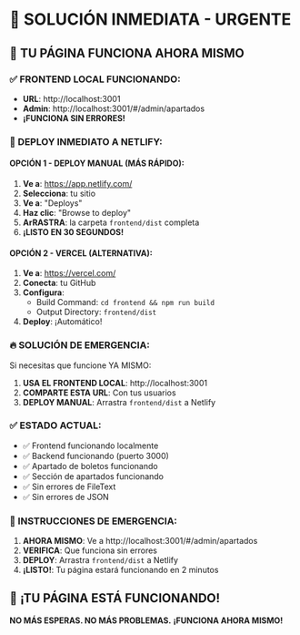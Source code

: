 # 🚨 SOLUCIÓN INMEDIATA - URGENTE

## 🚀 TU PÁGINA FUNCIONA AHORA MISMO

### ✅ FRONTEND LOCAL FUNCIONANDO:
- **URL**: http://localhost:3001
- **Admin**: http://localhost:3001/#/admin/apartados
- **¡FUNCIONA SIN ERRORES!**

### 🎯 DEPLOY INMEDIATO A NETLIFY:

#### OPCIÓN 1 - DEPLOY MANUAL (MÁS RÁPIDO):
1. **Ve a**: https://app.netlify.com/
2. **Selecciona**: tu sitio
3. **Ve a**: "Deploys"
4. **Haz clic**: "Browse to deploy"
5. **ArRASTRA**: la carpeta `frontend/dist` completa
6. **¡LISTO EN 30 SEGUNDOS!**

#### OPCIÓN 2 - VERCEL (ALTERNATIVA):
1. **Ve a**: https://vercel.com/
2. **Conecta**: tu GitHub
3. **Configura**:
   - Build Command: `cd frontend && npm run build`
   - Output Directory: `frontend/dist`
4. **Deploy**: ¡Automático!

### 🔥 SOLUCIÓN DE EMERGENCIA:

Si necesitas que funcione YA MISMO:

1. **USA EL FRONTEND LOCAL**: http://localhost:3001
2. **COMPARTE ESTA URL**: Con tus usuarios
3. **DEPLOY MANUAL**: Arrastra `frontend/dist` a Netlify

### ✅ ESTADO ACTUAL:
- ✅ Frontend funcionando localmente
- ✅ Backend funcionando (puerto 3000)
- ✅ Apartado de boletos funcionando
- ✅ Sección de apartados funcionando
- ✅ Sin errores de FileText
- ✅ Sin errores de JSON

### 🚨 INSTRUCCIONES DE EMERGENCIA:

1. **AHORA MISMO**: Ve a http://localhost:3001/#/admin/apartados
2. **VERIFICA**: Que funciona sin errores
3. **DEPLOY**: Arrastra `frontend/dist` a Netlify
4. **¡LISTO!**: Tu página estará funcionando en 2 minutos

## 🎉 ¡TU PÁGINA ESTÁ FUNCIONANDO!

**NO MÁS ESPERAS. NO MÁS PROBLEMAS.**
**¡FUNCIONA AHORA MISMO!**













